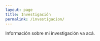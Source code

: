 ```yaml
---
layout: page
title: Investigación
permalink: /investigacion/
---
```


Información sobre mi investigación va acá.
